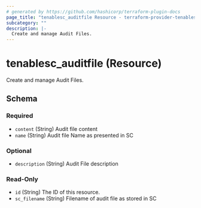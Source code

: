 ```yaml
---
# generated by https://github.com/hashicorp/terraform-plugin-docs
page_title: "tenablesc_auditfile Resource - terraform-provider-tenablesc"
subcategory: ""
description: |-
  Create and manage Audit Files.
---
```


# tenablesc_auditfile (Resource)

Create and manage Audit Files.



<!-- schema generated by tfplugindocs -->
## Schema

### Required

- `content` (String) Audit file content
- `name` (String) Audit file Name as presented in SC

### Optional

- `description` (String) Audit File description

### Read-Only

- `id` (String) The ID of this resource.
- `sc_filename` (String) Filename of audit file as stored in SC


